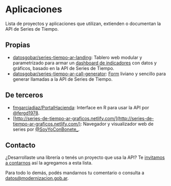 # Aplicaciones

Lista de proyectos y aplicaciones que utilizan, extienden o documentan la API de Series de Tiempo.

## Propias

* [datosgobar/series-tiempo-ar-landing](https://github.com/datosgobar/series-tiempo-ar-landing): Tablero web modular y parametrizado para armar un [dashboard de indicadores](https://datosgobar.github.io/series-tiempo-ar-landing/) con datos y gráficos, basado en la API de Series de Tiempo.
* [datosgobar/series-tiempo-ar-call-generator](https://github.com/datosgobar/series-tiempo-ar-call-generator): [Form](https://datosgobar.github.io/series-tiempo-ar-call-generator/) liviano y sencillo para generar llamadas a la API de Series de Tiempo.

## De terceros

* [fmgarciadiaz/PortalHacienda](https://github.com/fmgarciadiaz/PortalHacienda): Interface en R para usar la API por [@fergd1978](https://twitter.com/fergd1978).
* [http://series-de-tiempo-ar-graficos.netlify.com/](http://series-de-tiempo-ar-graficos.netlify.com/): Navegador y visualizador web de series por [@SoyYoConBonete_](https://twitter.com/SoyYoConBonete_).

## Contacto

¿Desarrollaste una librería o tenés un proyecto que usa la API? Te [invitamos a contarnos](https://twitter.com/datosgobar) así la agregamos a esta lista.

Para todo lo demás, podés mandarnos tu comentario o consulta a [datos@modernizacion.gob.ar](mailto:datos@modernizacion.gob.ar).
